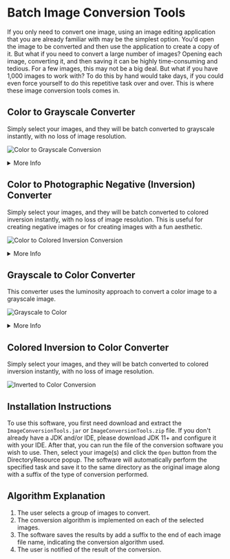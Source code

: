 # Batch Image Conversion Tools
If you only need to convert one image, using an image editing application that you are already familiar with may be the simplest option. You'd open the image to be converted and then use the application to create a copy of it. But what if you need to convert a large number of images? Opening each image, converting it, and then saving it can be highly time-consuming and tedious. For a few images, this may not be a big deal. But what if you have 1,000 images to work with? To do this by hand would take days, if you could even force yourself to do this repetitive task over and over. This is where these image conversion tools comes in.

## Color to Grayscale Converter
Simply select your images, and they will be batch converted to grayscale instantly, with no loss of image resolution.

![Color to Grayscale Conversion](https://user-images.githubusercontent.com/96280466/184594032-e357db52-7237-467a-961d-8e7067d70d2e.png)

<details>

  <summary>More Info</summary>

### Supported Algorithms
The following algorithms are currently supported:
- Mean Color Value
- ITU-R BT.709
- ITU-R BT.601
- ITU-R BT.2020
- Custom Color Value

### Benefits of Grayscale
You might want to experiment with printing images in grayscale. Grayscale printing is significantly less expensive than color printing. Furthermore, some publications mandate that all images be converted to grayscale. Or perhaps you intend to perform complex image processing. Working with grayscale images could simplify or even speed up that processing.

</details>

## Color to Photographic Negative (Inversion) Converter
Simply select your images, and they will be batch converted to colored inversion instantly, with no loss of image resolution. This is useful for creating negative images or for creating images with a fun aesthetic.

![Color to Colored Inversion Conversion](https://user-images.githubusercontent.com/96280466/184778997-34b0ba60-6998-480c-a4e1-ef50cf6e1bd2.png)

<details>

  <summary>More Info</summary>

### Benefits of Colored Inversion
True color blindness, in which a person cannot discriminate between colors, is exceedingly rare. Red-green weakness is a significantly more frequent illness that affects up to 10% of the male population. People who suffer from it have difficulty distinguishing between red and green, and some colors may appear exactly similar to them.

While it has not been scientifically proven yet (there are varying types and grades of red-green weakness), there is a fair probability that when the colors are inverted, UI components that a red-green weak individual cannot see well will become more distinct.

Simply inverting colors retains the relative contrast between UI components (no black text on grey backgrounds), making it a "safe" effect at the very least.

</details>

## Grayscale to Color Converter
This converter uses the luminosity approach to convert a color image to a grayscale image.

![Grayscale to Color](https://user-images.githubusercontent.com/96280466/184773941-4c9c89e7-c7b1-46c1-9e2a-c36a22fea8da.png)

<details>

  <summary>More Info</summary>

### Usage 
This software converts grayscale photos to color ones. The output image is a color image with the same resolution as the input image. The algorithm used is the luminosity approach. The luminosity is calculated by taking the average of the red, green, and blue color channels. The luminosity is then used to calculate the color of each pixel. The user can also choose to use a different algorithm to calculate the color of each pixel, which is included in the software.

### Supported Algorithms
The following reverse algorithms are currently supported:
- Mean Color Value
- ITU-R BT.709
- ITU-R BT.601
- ITU-R BT.2020
- Custom Color Value

### Benefits
Color images enhance the contrast of the image. They also allow for even more complex image processing than grayscale images.

</details>

## Colored Inversion to Color Converter
Simply select your images, and they will be batch converted to colored inversion instantly, with no loss of image resolution.

![Inverted to Color Conversion](https://user-images.githubusercontent.com/96280466/184777184-388b812b-bbd0-4071-9778-e287e7e250a4.png)

## Installation Instructions
To use this software, you first need download and extract the `ImageConversionTools.jar` or `ImageConversionTools.zip` file. If you don't already have a JDK and/or IDE, please download JDK 11+ and configure it with your IDE. After that, you can run the file of the conversion software you wish to use. Then, select your image(s) and click the `Open` button from the DirectoryResource popup. The software will automatically perform the specified task and save it to the same directory as the original image along with a suffix of the type of conversion performed.

## Algorithm Explanation
1. The user selects a group of images to convert.
2. The conversion algorithm is implemented on each of the selected images.
3. The software saves the results by add a suffix to the end of each image file name, indicating the conversion algorithm used.
6. The user is notified of the result of the conversion.
